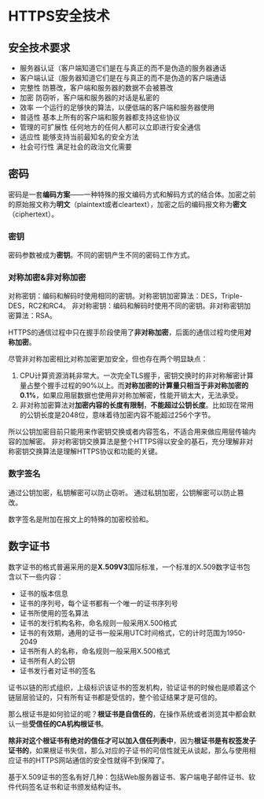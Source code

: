 # HTTPS安全技术
## 安全技术要求
* 服务器认证（客户端知道它们是在与真正的而不是伪造的服务器通话
* 客户端认证（服务器知道它们是在与真正的而不是伪造的客户端通话
* 完整性 防篡改，客户端和服务器的数据不会被篡改
* 加密 防窃听，客户端和服务器的对话是私密的
* 效率 一个运行的足够快的算法，以便低端的客户端和服务器使用
* 普适性 基本上所有的客户端和服务器都支持这些协议
* 管理的可扩展性 任何地方的任何人都可以立即进行安全通信
* 适应性 能够支持当前最知名的安全方法
* 社会可行性 满足社会的政治文化需要

## 密码
密码是一套**编码方案**——一种特殊的报文编码方式和解码方式的结合体。加密之前的原始报文称为**明文**（plaintext或者cleartext），加密之后的编码报文称为**密文**（ciphertext）。
### 密钥
密码参数被成为**密钥**。不同的密钥产生不同的密码工作方式。
### 对称加密&非对称加密
对称密钥：编码和解码时使用相同的密钥。对称密钥加密算法：DES，Triple-DES，RC2和RC4。
非对称密钥：编码和解码时使用不同的密钥。非对称密钥加密算法：RSA。

HTTPS的通信过程中只在握手阶段使用了**非对称加密**，后面的通信过程均使用**对称加密**。

尽管非对称加密相比对称加密更加安全，但也存在两个明显缺点：
1. CPU计算资源消耗非常大。一次完全TLS握手，密钥交换时的非对称解密计算量占整个握手过程的90%以上。而**对称加密的计算量只相当于非对称加密的0.1%**，如果应用层数据也使用非对称加解密，性能开销太大，无法承受。
2. 非对称加密算法对**加密内容的长度有限制**，**不能超过公钥长度**。比如现在常用的公钥长度是2048位，意味着待加密内容不能超过256个字节。

所以公钥加密目前只能用来作密钥交换或者内容签名，不适合用来做应用层传输内容的加解密。
非对称密钥交换算法是整个HTTPS得以安全的基石，充分理解非对称密钥交换算法是理解HTTPS协议和功能的关键。

### 数字签名
通过公钥加密，私钥解密可以防止窃听。
通过私钥加密，公钥解密可以防止篡改。

数字签名是附加在报文上的特殊的加密校验和。

## 数字证书
数字证书的格式普遍采用的是**X.509V3**国际标准，一个标准的X.509数字证书包含以下一些内容：

* 证书的版本信息
* 证书的序列号，每个证书都有一个唯一的证书序列号
* 证书所使用的签名算法
* 证书的发行机构名称，命名规则一般采用X.500格式
* 证书的有效期，通用的证书一般采用UTC时间格式，它的计时范围为1950-2049
* 证书所有人的名称，命名规则一般采用X.500格式
* 证书所有人的公钥
* 证书发行者对证书的签名

证书以链的形式组织，上级标识该证书的签发机构，验证证书的时候也是顺着这个链层层验证的，只有所有证书都是受信的，整个验证结果才是可信的。

那么根证书是如何验证的呢？**根证书是自信任的**，在操作系统或者浏览其中都会默认一些**受信任的CA机构根证书**。

**除非对这个根证书有绝对的信任才可以加入信任列表中**，因为**根证书是有权签发子证书的**，如果根证书失信，那么对应的子证书的可信性就无从谈起，那么与使用相应证书的HTTPS网站通信的安全性就得不到保障了。

基于X.509证书的签名有好几种：包括Web服务器证书、客户端电子邮件证书、软件代码签名证书和证书颁发结构证书。

